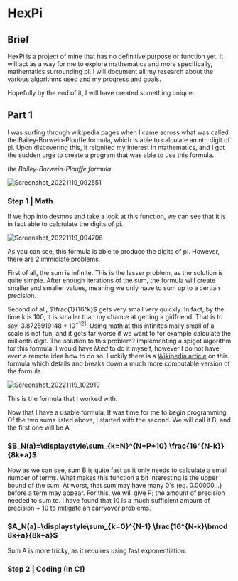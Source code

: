 # HexPi
## Brief
HexPi is a project of mine that has no definitive purpose or function yet. It will act as a way for me to explore mathematics and more specifically, mathematics surrounding pi.
I will document all my research about the various algorithms used and my progress and goals.

Hopefully by the end of it, I will have created something unique.

## Part 1

I was surfing through wikipedia pages when I came across what was called the Bailey-Borwein-Plouffe formula, which is able to calculate an nth digit of pi. 
Upon discovering this, it reignited my interest in mathematics, and I got the sudden urge to create a program that was able to use this formula.

*the Bailey-Borwein-Plouffe formula*

![Screenshot_20221119_092551](https://user-images.githubusercontent.com/108390075/202863626-2d4c7709-943e-4fb3-9da0-587255ff947c.png)

### Step 1 | Math
If we hop into desmos and take a look at this function, we can see that it is in fact able to calctulate the digits of pi.

![Screenshot_20221119_094706](https://user-images.githubusercontent.com/108390075/202864406-b13d7a96-c4be-46b2-a977-b767427fab3c.png)

As you can see, this formula is able to produce the digits of pi. However, there are 2 immidiate problems.

First of all, the sum is infinite. This is the lesser problem, as the solution is quite simple. After enough iterations of the sum, the formula will create smaller and smaller values, meaning we only have to sum up to a certian precision.

Second of all, $\frac{1}{16^k}$ gets very small very quickly. In fact, by the time k is 100, it is smaller than my chance at getting a girlfriend. That is to say, $3.8725919148*10^{-121}$. Using math at this infinitesimally small of a scale is not fun, and it gets far worse if we want to for example calculate the millionth digit. The solution to this problem? Implementing a spigot algorithm for this formula. I would have *liked* to do it myself, however I do not have even a remote idea how to do so. Luckily there is a [Wikipedia article](https://en.wikipedia.org/wiki/Bailey%E2%80%93Borwein%E2%80%93Plouffe_formula) on this formula which details and breaks down a much more computable version of the formula.

![Screenshot_20221119_102919](https://user-images.githubusercontent.com/108390075/202866088-a4c5dd43-bce4-4c39-8876-e64bb4164b3f.png)

This is the formula that I worked with. 

Now that I have a usable formula, It was time for me to begin programming. Of the two sums listed above, I started with the second. We will call it B, and the first one will be A.

### $B_N(a)=\displaystyle\sum_{k=N}^{N+P+10} \frac{16^{N-k}}{8k+a}$

Now as we can see, sum B is quite fast as it only needs to calculate a small number of terms. What makes this function a bit interesting is the upper bound of the sum. At worst, that sum may have many 0's (eg. 0.00000...) before a term may appear. For this, we will give P; the amount of precision needed to sum to. I have found that 10 is a much sufficient amount of precision + 10 to mitigate an carryover problems.

### $A_N(a)=\displaystyle\sum_{k=0}^{N-1} \frac{16^{N-k}\bmod 8k+a}{8k+a}$

Sum A is more tricky, as it requires using fast exponentiation.

### Step 2 | Coding (In C!)
